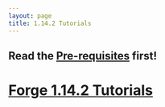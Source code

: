 ```yaml
---
layout: page
title: 1.14.2 Tutorials
---
```


## Read the [Pre-requisites](/tutorials/Pre-requisites) first!

# [Forge 1.14.2 Tutorials](/tutorials/1.14.2/forge/)
